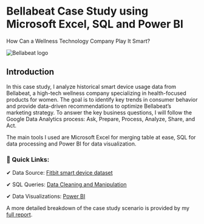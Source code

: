 # Bellabeat Case Study using Microsoft Excel, SQL and Power BI
How Can a Wellness Technology Company Play It Smart?

![Bellabeat logo](https://github.com/user-attachments/assets/8b00a978-b3f7-4685-8f19-29c80277a9e3)


## Introduction
In this case study, I analyze historical smart device usage data from Bellabeat, a high-tech wellness company specializing in health-focused products for women. The goal is to identify key trends in consumer behavior and provide data-driven recommendations to optimize Bellabeat’s marketing strategy.
To answer the key business questions, I will follow the Google Data Analytics process: Ask, Prepare, Process, Analyze, Share, and Act.

The main tools I used are Microsoft Excel for merging table at ease, SQL for data processing and Power BI for data visualization.

### 🔹 Quick Links:

✔ Data Source: [Fitbit smart device dataset ](https://www.kaggle.com/datasets/arashnic/fitbit)


✔ SQL Queries: [ Data Cleaning and Manipulation](https://github.com/nazim800/Bellabeat-Case-Study/blob/main/Data%20Cleaning%20and%20Manipulation)


✔ Data Visualizations: [Power BI](https://github.com/nazim800/Bellabeat-Case-Study/blob/main/Bellabeat%20Final%20Visualization.pdf)



A more detailed breakdown of the case study scenario is provided by my [full report](https://github.com/nazim800/Bellabeat-Case-Study/blob/main/BellaBeat%20Case%20Study%20Report.pdf).

